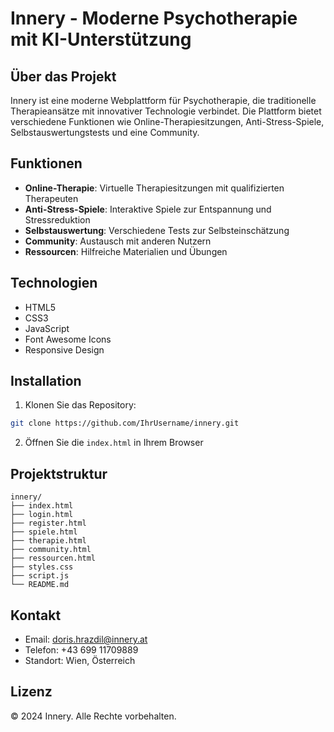 # Innery - Moderne Psychotherapie mit KI-Unterstützung

## Über das Projekt
Innery ist eine moderne Webplattform für Psychotherapie, die traditionelle Therapieansätze mit innovativer Technologie verbindet. Die Plattform bietet verschiedene Funktionen wie Online-Therapiesitzungen, Anti-Stress-Spiele, Selbstauswertungstests und eine Community.

## Funktionen
- **Online-Therapie**: Virtuelle Therapiesitzungen mit qualifizierten Therapeuten
- **Anti-Stress-Spiele**: Interaktive Spiele zur Entspannung und Stressreduktion
- **Selbstauswertung**: Verschiedene Tests zur Selbsteinschätzung
- **Community**: Austausch mit anderen Nutzern
- **Ressourcen**: Hilfreiche Materialien und Übungen

## Technologien
- HTML5
- CSS3
- JavaScript
- Font Awesome Icons
- Responsive Design

## Installation
1. Klonen Sie das Repository:
```bash
git clone https://github.com/IhrUsername/innery.git
```

2. Öffnen Sie die `index.html` in Ihrem Browser

## Projektstruktur
```
innery/
├── index.html
├── login.html
├── register.html
├── spiele.html
├── therapie.html
├── community.html
├── ressourcen.html
├── styles.css
├── script.js
└── README.md
```

## Kontakt
- Email: doris.hrazdil@innery.at
- Telefon: +43 699 11709889
- Standort: Wien, Österreich

## Lizenz
© 2024 Innery. Alle Rechte vorbehalten. 